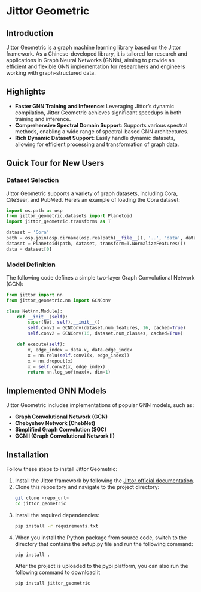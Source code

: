# Jittor Geometric

## Introduction
Jittor Geometric is a graph machine learning library based on the Jittor framework. As a Chinese-developed library, it is tailored for research and applications in Graph Neural Networks (GNNs), aiming to provide an efficient and flexible GNN implementation for researchers and engineers working with graph-structured data.

## Highlights
- **Faster GNN Training and Inference**: Leveraging Jittor’s dynamic compilation, Jittor Geometric achieves significant speedups in both training and inference.
- **Comprehensive Spectral Domain Support**: Supports various spectral methods, enabling a wide range of spectral-based GNN architectures.
- **Rich Dynamic Dataset Support**: Easily handle dynamic datasets, allowing for efficient processing and transformation of graph data.

## Quick Tour for New Users

### Dataset Selection
Jittor Geometric supports a variety of graph datasets, including Cora, CiteSeer, and PubMed. Here’s an example of loading the Cora dataset:

```python
import os.path as osp
from jittor_geometric.datasets import Planetoid
import jittor_geometric.transforms as T

dataset = 'Cora'
path = osp.join(osp.dirname(osp.realpath(__file__)), '..', 'data', dataset)
dataset = Planetoid(path, dataset, transform=T.NormalizeFeatures())
data = dataset[0]
```

### Model Definition
The following code defines a simple two-layer Graph Convolutional Network (GCN):

```python
from jittor import nn
from jittor_geometric.nn import GCNConv

class Net(nn.Module):
    def __init__(self):
        super(Net, self).__init__()
        self.conv1 = GCNConv(dataset.num_features, 16, cached=True)
        self.conv2 = GCNConv(16, dataset.num_classes, cached=True)

    def execute(self):
        x, edge_index = data.x, data.edge_index
        x = nn.relu(self.conv1(x, edge_index))
        x = nn.dropout(x)
        x = self.conv2(x, edge_index)
        return nn.log_softmax(x, dim=1)
```

## Implemented GNN Models
Jittor Geometric includes implementations of popular GNN models, such as:

- **Graph Convolutional Network (GCN)**
- **Chebyshev Network (ChebNet)**
- **Simplified Graph Convolution (SGC)**
- **GCNII (Graph Convolutional Network II)**

## Installation
Follow these steps to install Jittor Geometric:

1. Install the Jittor framework by following the [Jittor official documentation](https://cg.cs.tsinghua.edu.cn/jittor/).
2. Clone this repository and navigate to the project directory:
   ```bash
   git clone <repo_url>
   cd jittor_geometric
   ```
3. Install the required dependencies:
   ```bash
   pip install -r requirements.txt
   ```
4. When you install the Python package from source code, switch to the directory that contains the setup.py file and run the following command:
   ```bash
   pip install .
   ```
   After the project is uploaded to the pypi platform, you can also run the following command to download it
   ```bash
   pip install jittor_geometric
   ```
